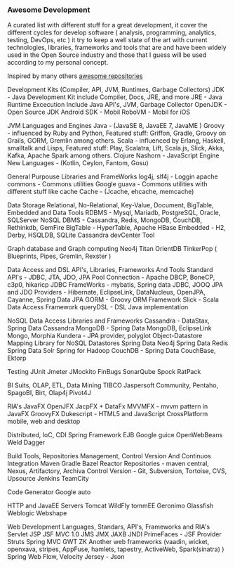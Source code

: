 ### Awesome Development
A curated list with different stuff for a great development, it cover the different cycles for develop software ( analysis, programming, analytics, testing, DevOps, etc ) it try to keep a well state of the art with current technologies, libraries, frameworks and tools that are and have been widely used in the Open Source industry and those that I guess will be used according to my personal concept.

Inspired by many others [awesome repositories](https://github.com/bayandin/awesome-awesomeness)

Development Kits (Compiler, API, JVM, Runtimes, Garbage Collectors)
JDK - Java Development Kit include Compiler, Docs, JRE, and more
JRE - Java Runtime Excecution Include Java API's, JVM, Garbage Collector
OpenJDK - Open Source JDK
Android SDK - Mobil
RoboVM - Mobil for iOS

JVM Languages and Engines
Java - (JavaSE 8, JavaEE 7, JavaME )
Groovy - influenced by Ruby and Python, Featured stuff: Griffon, Gradle, Groovy on Grails, GORM, Gremlin among others.
Scala - influenced by Erlang, Haskell, smalltalk and Lisps, Featured stuff: Play, Scalatra, Lift, Scala.js, Slick, Akka, Kafka, Apache Spark among others.
Clojure
Nashorn - JavaScript Engine
New Languages - (Kotlin, Ceylon, Fantom, Gosu)

General Purpouse Libraries and FrameWorks
log4j, slf4j - Loggin
apache commons - Commons utilities
Google guava - Commons utilities with different stuff like cache
Cache - (Jcache, ehcache, memcache)

Data Storage Relational, No-Relational, Key-Value, Document, BigTable, Embedded and Data Tools
RDBMS - Mysql, Mariadb, PostgreSQL, Oracle, SQLServer
NoSQL DBMS - Cassandra, Redis, MongoDB, CouchDB, Rethinkdb, GemFire
BigTable - HyperTable, Apache HBase
Embedded - H2, Derby, HSQLDB, SQLite
Cassandra devCenter Tool

Graph database and Graph computing
Neo4j
Titan
OrientDB
TinkerPop ( Blueprints, Pipes, Gremlin, Rexster )

Data Access and DSL API's, Libraries, Frameworks And Tools
Standard API's - JDBC, JTA, JDO, JPA
Pool Connection - Apache DBCP, BoneCP, c3p0, hikaricp
JDBC FrameWorks - mybatis, Spring data JDBC, JOOQ
JPA and JDO Providers - Hibernate, EclipseLink, DataNucleus, OpenJPA, Cayanne, Spring Data JPA
GORM - Groovy ORM Framework
Slick - Scala Data Access Framework
queryDSL - DSL Java implementation

NoSQL Data Access Libraries and Frameworks
Cassandra - DataStax, Spring Data Cassandra
MongoDB - Spring Data MongoDB, EclipseLink Mongo, Morphia
Kundera - JPA provider, polyglot Object-Datastore Mapping Library for NoSQL Datastores
Spring Data Neo4j
Spring Data Redis
Spring Data Solr
Spring for Hadoop
CouchDB - Spring Data CouchBase, Ektorp

Testing
JUnit
Jmeter
JMockito
FinBugs
SonarQube
Spock
RatPack

BI Suits, OLAP, ETL, Data Mining
TIBCO Jaspersoft Community,
Pentaho,
SpagoBI,
Birt,
Olap4j
Pivot4J

RIA's
JavaFX
OpenJFX
JacpFX + DataFx
MVVMFX - mvvm pattern in JavaFX
GroovyFX
Dukescript - HTML5 and JavaScript CrossPlatform mobile, web and desktop

Distributed, IoC, CDI
Spring Framework
EJB
Google guice
OpenWebBeans
Weld
Dagger

Build Tools, Repositories Management, Control Version And Continuos Integration
Maven
Gradle
Bazel
Reactor
Repositories - maven central, Nexus, Artifactory, Archiva
Control Version - Git, Subversion, Tortoise, CVS, Upsource
Jenkins
TeamCity

Code Generator
Google auto

HTTP and JavaEE Servers
Tomcat
WildFly
tommEE
Geronimo
Glassfish
Weblogic
Webshape

Web Development Languages, Standars, API's, Frameworks and RIA's
Servlet
JSP
JSF
MVC 1.0
JMS
JMX
JAXB
JNDI
PrimeFaces - JSF Provider
Struts
Spring MVC
GWT
ZK
Another web frameworks (vaadin, wicket, openxava, stripes, AppFuse, hamlets, tapestry, ActiveWeb, Spark(sinatra) )
Spring Web Flow,
Velocity
Jersey - Json

